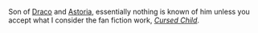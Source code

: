 Son of [Draco] and [Astoria], essentially nothing is known of him unless you accept what I consider the fan fiction work, _[Cursed Child]_.

[Draco]: <../Draco Lucius/>
[Astoria]: ../../Greengrass/Astoria/
[Cursed Child]: https://www.librarything.com/work/23409259
